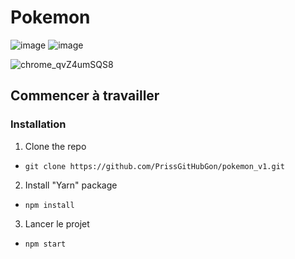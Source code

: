 # Pokemon

![image](https://user-images.githubusercontent.com/87413559/231521660-ba7e8e05-e441-43fa-a894-021072234fbb.png)
![image](https://user-images.githubusercontent.com/87413559/231523526-5f657f73-797c-473d-9ff1-7f4ea9c5ca44.png)

![chrome_qvZ4umSQS8](https://user-images.githubusercontent.com/87413559/231522628-01599ac7-0b8f-4d92-a533-adb7c6f80820.gif)
## Commencer à travailler

### Installation

1. Clone the repo

- `git clone https://github.com/PrissGitHubGon/pokemon_v1.git`

2. Install "Yarn" package

- `npm install`

3. Lancer le projet

- `npm start`
